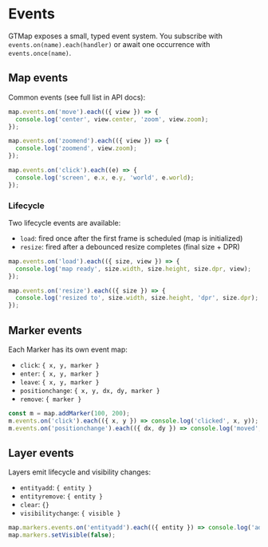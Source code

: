 # Events

GTMap exposes a small, typed event system. You subscribe with `events.on(name).each(handler)` or await one occurrence with `events.once(name)`.

## Map events

Common events (see full list in API docs):

```ts
map.events.on('move').each(({ view }) => {
  console.log('center', view.center, 'zoom', view.zoom);
});

map.events.on('zoomend').each(({ view }) => {
  console.log('zoomend', view.zoom);
});

map.events.on('click').each((e) => {
  console.log('screen', e.x, e.y, 'world', e.world);
});
```

### Lifecycle

Two lifecycle events are available:

- `load`: fired once after the first frame is scheduled (map is initialized)
- `resize`: fired after a debounced resize completes (final size + DPR)

```ts
map.events.on('load').each(({ size, view }) => {
  console.log('map ready', size.width, size.height, size.dpr, view);
});

map.events.on('resize').each(({ size }) => {
  console.log('resized to', size.width, size.height, 'dpr', size.dpr);
});
```

## Marker events

Each Marker has its own event map:

- `click`: `{ x, y, marker }`
- `enter`: `{ x, y, marker }`
- `leave`: `{ x, y, marker }`
- `positionchange`: `{ x, y, dx, dy, marker }`
- `remove`: `{ marker }`

```ts
const m = map.addMarker(100, 200);
m.events.on('click').each(({ x, y }) => console.log('clicked', x, y));
m.events.on('positionchange').each(({ dx, dy }) => console.log('moved', dx, dy));
```

## Layer events

Layers emit lifecycle and visibility changes:

- `entityadd`: `{ entity }`
- `entityremove`: `{ entity }`
- `clear`: `{}`
- `visibilitychange`: `{ visible }`

```ts
map.markers.events.on('entityadd').each(({ entity }) => console.log('added', entity.id));
map.markers.setVisible(false);
```
